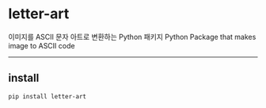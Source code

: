 # letter-art

이미지를 ASCII 문자 아트로 변환하는 Python 패키지
Python Package that makes image to ASCII code

---

## install

```bash
pip install letter-art
